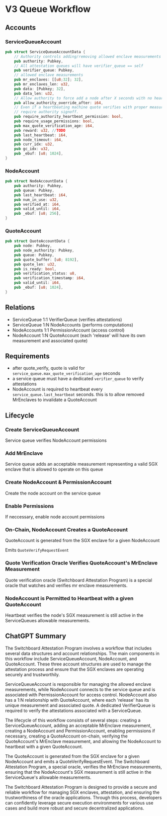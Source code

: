 # V3 Queue Workflow

## Accounts

### ServiceQueueAccount

```rust
pub struct ServiceQueueAccountData {
    // Authority controls adding/removing allowed enclave measurements
    pub authority: Pubkey,
    // All attestation queues will have verifier_queue == self
    pub verifier_queue: Pubkey,
    // allowed enclave measurements
    pub mr_enclaves: [[u8;32]; 32],
    pub mr_enclaves_len: u32,
    pub data: [Pubkey; 32],
    pub data_len: u32,
    // Allow authority to force add a node after X seconds with no heartbeat
    pub allow_authority_override_after: i64,
    // Even if a heartbeating machine quote verifies with proper measurement,
    // require authority signoff.
    pub require_authority_heartbeat_permission: bool,
    pub require_usage_permissions: bool,
    pub max_quote_verification_age: i64,
    pub reward: u32, //TODO
    pub last_heartbeat: i64,
    pub node_timeout: i64,
    pub curr_idx: u32,
    pub gc_idx: u32,
    pub _ebuf: [u8; 1024],
}
```

### NodeAccount

```rust
pub struct NodeAccountData {
    pub authority: Pubkey,
    pub queue: Pubkey,
    pub last_heartbeat: i64,
    pub num_in_use: u32,
    pub verified_at: i64,
    pub valid_until: i64,
    pub _ebuf: [u8; 256],
}
```

### QuoteAccount

```rust
pub struct QuoteAccountData {
    pub node: Pubkey,
    pub node_authority: Pubkey,
    pub queue: Pubkey,
    pub quote_buffer: [u8; 8192],
    pub quote_len: u32,
    pub is_ready: bool,
    pub verification_status: u8,
    pub verification_timestamp: i64,
    pub valid_until: i64,
    pub _ebuf: [u8; 1024],
}
```

## Relations

- ServiceQueue 1:1 VerifierQueue (verifies attestations)
- ServiceQueue 1:N NodeAccounts (performs computations)
- NodeAccounts 1:1 PermissionAccount (access control)
- NodeAccount 1:N QuoteAccount (each 'release' will have its own measurement and associated quote)

## Requirements

- after quote_verify, quote is valid for `service_queue.max_quote_verification_age` seconds
- a service queue must have a dedicated `verifier_queue` to verify attestations
- NodeAccount is required to heartbeat every `service_queue.last_heartbeat` seconds. this is to allow removed MrEnclaves to invalidate a QuoteAccount

## Lifecycle

### Create ServiceQueueAccount

Service queue verifies NodeAccount permissions

### Add MrEnclave

Service queue adds an acceptable measurement representing a valid SGX enclave that is allowed to operate on this queue

### Create NodeAccount & PermissionAccount

Create the node account on the service queue

### Enable Permissions

If neccessary, enable node account permissions

### On-Chain, NodeAccount Creates a QuoteAccount

QuoteAccount is generated from the SGX enclave for a given NodeAccount

Emits `QuoteVerifyRequestEvent`

### Quote Verification Oracle Verifies QuoteAccount's MrEnclave Measurement

Quote verification oracle (Switchboard Attestation Program) is a special oracle that watches and verifies mr enclave measurements.

### NodeAccount is Permitted to Heartbeat with a given QuoteAccount

Heartbeat verifies the node's SGX measurement is still active in the ServiceQueues allowable measurements.

## ChatGPT Summary

The Switchboard Attestation Program involves a workflow that includes several data structures and account relationships. The main components in this workflow include ServiceQueueAccount, NodeAccount, and QuoteAccount. These three account structures are used to manage the attestation process and ensure that the SGX enclaves are operating securely and trustworthily.

ServiceQueueAccount is responsible for managing the allowed enclave measurements, while NodeAccount connects to the service queue and is associated with PermissionAccount for access control. NodeAccount also has a 1:N relationship with QuoteAccount, where each 'release' has its unique measurement and associated quote. A dedicated VerifierQueue is required to verify the attestations associated with a ServiceQueue.

The lifecycle of this workflow consists of several steps: creating a ServiceQueueAccount, adding an acceptable MrEnclave measurement, creating a NodeAccount and PermissionAccount, enabling permissions if necessary, creating a QuoteAccount on-chain, verifying the QuoteAccount's MrEnclave measurement, and allowing the NodeAccount to heartbeat with a given QuoteAccount.

The QuoteAccount is generated from the SGX enclave for a given NodeAccount and emits a QuoteVerifyRequestEvent. The Switchboard Attestation Program, a special oracle, verifies the MrEnclave measurements, ensuring that the NodeAccount's SGX measurement is still active in the ServiceQueue's allowable measurements.

The Switchboard Attestation Program is designed to provide a secure and reliable workflow for managing SGX enclaves, attestation, and ensuring the trustworthiness of the oracle applications. Through this process, developers can confidently leverage secure execution environments for various use cases and build more robust and secure decentralized applications.
